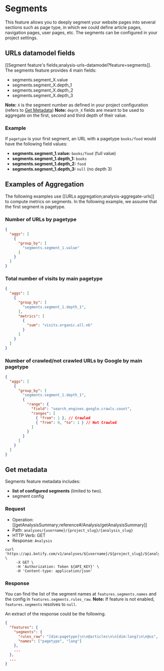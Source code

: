 # Segments

This feature allows you to deeply segment your website pages into several sections such as page type, in which we could define article pages, navigation pages, user pages, etc.
The segments can be configured in your project settings.


## URLs datamodel fields

[[Segment feature's fields;analysis-urls-datamodel?feature=segments]].
The segments feature provides 4 main fields:

- segments.segment_X.value
- segments.segment_X.depth_1
- segments.segment_X.depth_2
- segments.segment_X.depth_3

**Note:** `X` is the segment number as defined in your project configuration (refers to [Get Metadata](#get-metadata))
**Note:** `depth_X` fields are meant to be used to aggregate on the first, second and third depth of their value.

### Example

If `pagetype` is your first segment, an URL with a pagetype `books/food` would have the following field values: 

- **segments.segment_1.value:** `books/food` (full value)
- **segments.segment_1.depth_1:** `books`
- **segments.segment_1.depth_2:** `food`
- **segments.segment_1.depth_3:** `null` (no depth 3)


## Examples of Aggregation

The following examples use [[URLs aggregation;analysis-aggregate-urls]] to compute metrics on segments.
In the following example, we assume that the first segment is pagetype.

### Number of URLs by pagetype

```JSON
{
  "aggs": [
    {
      "group_by": [
        "segments.segment_1.value"
      ]
    }
  ]
}
```

### Total number of visits by main pagetype

```JSON
{
  "aggs": [
    {
      "group_by": [
        "segments.segment_1.depth_1",
      ],
      "metrics": [
        {
          "sum": "visits.organic.all.nb"
        }
      ]
    }
  ]
}
```

### Number of crawled/not crawled URLs by Google by main pagetype

```JSON
{
  "aggs": [
    {
      "group_by": [
        "segments.segment_1.depth_1",
        {
          "range": {
            "field": "search_engines.google.crawls.count",
            "ranges": [
              { "from": 1 }, // Crawled
              { "from": 0, "to": 1 } // Not Crawled
            ]
          }
        }
      ]
    }
  ]
}
```


## Get metadata

Segments feature metadata includes:
- **list of configured segments** (limited to two).
- segment config

### Request

- Operation: [[getAnalysisSummary;reference#/Analysis/getAnalysisSummary]]
- Path: `analyses/{username}/{project_slug}/{analysis_slug}`
- HTTP Verb: GET
- Response: `Analysis`

```SH
curl 'https://api.botify.com/v1/analyses/${username}/${project_slug}/${analysis_slug}' \
     -X GET \
     -H 'Authorization: Token ${API_KEY}' \
     -H 'Content-type: application/json'
```

### Response

You can find the list of the segment names at `features.segments.names` and the config in `features.segments.rules_raw`.
**Note:** If feature is not enabled, `features.segments` resolves to `null`.

An extract of the response could be the following.

```JSON
{
  "features": {
    "segments": {
      "rules_raw": "[dim:pagetype]\n\n@articles\n\n[dim:lang]\n\n@us",
      "names": ["pagetype", "lang"]
    },
    ...
  },
  ...
}
```
